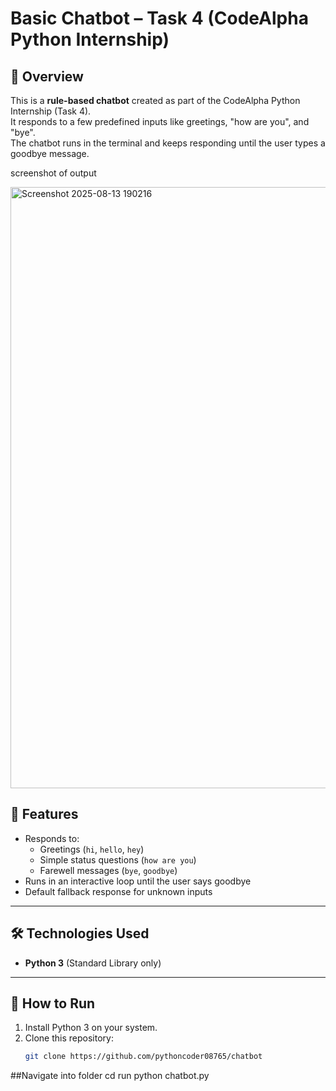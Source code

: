 # Basic Chatbot – Task 4 (CodeAlpha Python Internship)

## 📌 Overview
This is a **rule-based chatbot** created as part of the CodeAlpha Python Internship (Task 4).  
It responds to a few predefined inputs like greetings, "how are you", and "bye".  
The chatbot runs in the terminal and keeps responding until the user types a goodbye message.

screenshot of output

<img width="1864" height="962" alt="Screenshot 2025-08-13 190216" src="https://github.com/user-attachments/assets/7eb85cdf-f0ef-4ce3-a34b-0f34de443b9d" />

## 🚀 Features
- Responds to:
  - Greetings (`hi`, `hello`, `hey`)
  - Simple status questions (`how are you`)
  - Farewell messages (`bye`, `goodbye`)
- Runs in an interactive loop until the user says goodbye
- Default fallback response for unknown inputs

---

## 🛠️ Technologies Used
- **Python 3** (Standard Library only)

---

## 📜 How to Run
1. Install Python 3 on your system.
2. Clone this repository:
   ```bash
   git clone https://github.com/pythoncoder08765/chatbot
##Navigate into folder
cd <your-repo>
run python chatbot.py




